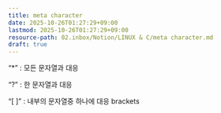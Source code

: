 ```yaml
---
title: meta character
date: 2025-10-26T01:27:29+09:00
lastmod: 2025-10-26T01:27:29+09:00
resource-path: 02.inbox/Notion/LINUX & C/meta character.md
draft: true
---
```

“*” : 모든 문자열과 대응

“?” : 한 문자열과 대응

“[ ]” : 내부의 문자열중 하나에 대응 brackets